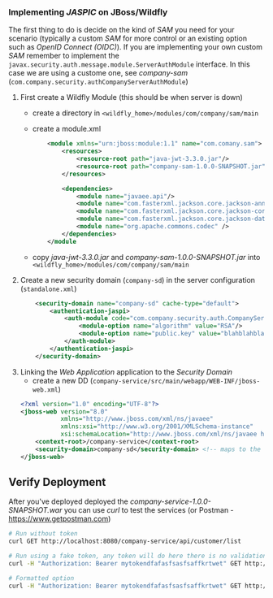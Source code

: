 ### Implementing *JASPIC* on JBoss/Wildfly

The first thing to do is decide on the kind of *SAM* you need for your scenario (typically a custom *SAM* for more control or an existing option such as *OpenID Connect (OIDC)*). If you are implementing your own custom *SAM* remember to implement the ```javax.security.auth.message.module.ServerAuthModule``` interface.
In this case we are using a custome one, see *company-sam* (```com.company.security.authCompanyServerAuthModule```)

1. First create a Wildfly Module (this should be when server is down)
	- create a directory in ```<wildfly_home>/modules/com/company/sam/main```
	- create a module.xml
	
		```xml
			<module xmlns="urn:jboss:module:1.1" name="com.comany.sam">
				<resources>
					<resource-root path="java-jwt-3.3.0.jar"/>
					<resource-root path="company-sam-1.0.0-SNAPSHOT.jar"/>
				</resources>

				<dependencies>
					<module name="javaee.api"/>
					<module name="com.fasterxml.jackson.core.jackson-annotations" />
					<module name="com.fasterxml.jackson.core.jackson-core" />
					<module name="com.fasterxml.jackson.core.jackson-databind" />
					<module name="org.apache.commons.codec" />
				</dependencies>
			</module			
		```
	- copy *java-jwt-3.3.0.jar* and *company-sam-1.0.0-SNAPSHOT.jar* into ```<wildfly_home>/modules/com/company/sam/main```
2. Create a new security domain (```company-sd```) in the server configuration (```standalone.xml```)
	```xml
		<security-domain name="company-sd" cache-type="default">
			<authentication-jaspi>
				<auth-module code="com.company.security.auth.CompanyServerAuthModule" module="com.company.sam">
					<module-option name="algorithm" value="RSA"/>
					<module-option name="public.key" value="blahblahblahblahblahblahblahblahblahblahblah"/>
				</auth-module>
			</authentication-jaspi>
		</security-domain>	
	```
3. Linking the *Web Application* application to the *Security Domain*
	- create a new DD (```company-service/src/main/webapp/WEB-INF/jboss-web.xml```)
	```xml
	<?xml version="1.0" encoding="UTF-8"?>
	<jboss-web version="8.0"
			   xmlns="http://www.jboss.com/xml/ns/javaee"
			   xmlns:xsi="http://www.w3.org/2001/XMLSchema-instance"
			   xsi:schemaLocation="http://www.jboss.com/xml/ns/javaee http://www.jboss.org/schema/jbossas/jboss-web_8_0.xsd">
		<context-root>/company-service</context-root>
		<security-domain>company-sd</security-domain> <!-- maps to the one defined in the server configuration (standalone.xml) -->
	</jboss-web>
	```
## Verify Deployment

After you've deployed deployed the *company-service-1.0.0-SNAPSHOT.war* you can use *curl* to test the services (or Postman - https://www.getpostman.com)

```bash
# Run without token
curl GET http://localhost:8080/company-service/api/customer/list

# Run using a fake token, any token will do here there is no validation
curl -H "Authorization: Bearer mytokendfafasfsasfsaffkrtwet" GET http://localhost:8080/company-service/api/customer/list

# Formatted option
curl -H "Authorization: Bearer mytokendfafasfsasfsaffkrtwet" GET http://localhost:8080/company-service/api/customer/list | jq
```
